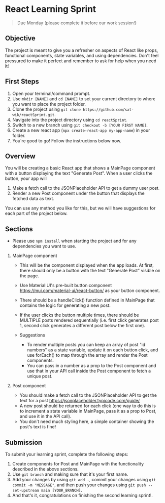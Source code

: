 # React Learning Sprint

> Due Monday (please complete it before our work session!)

## Objective
The project is meant to give you a refresher on aspects of React like props, functional components, state variables, and using dependencies. Don't feel pressured to make it perfect and remember to ask for help when you need it!

## First Steps
1. Open your terminal/command prompt.
2. Use `mkdir [NAME]` and `cd [NAME]` to set your current directory to where you want to place the project folder.
3. Clone the project using `git clone https://github.com/sat-wik/reactSprint.git`.
4. Navigate into the project directory using `cd reactSprint`.
2. Switch to a new branch using `git checkout -b [YOUR FIRST NAME]`.
3. Create a new react app (`npx create-react-app my-app-name`) in your folder. 
4. You're good to go! Follow the instructions below now.

## Overview
You will be creating a basic React app that shows a MainPage component with a button displaying the text "Generate Post". 
When a user clicks the button, your app will 
1. Make a fetch call to the JSONPlaceholder API to get a dummy user post.
2. Render a new Post component under the button that displays the fetched data as text.

You can use any method you like for this, but we will have suggestions for each part of the project below.

## Sections
* Please use `npm install` when starting the project and for any dependencies you want to use.
  
1. MainPage component
    * This will be the component displayed when the app loads. At first, there should only be a button with the text "Generate Post" visible on the page.
    * Use Material UI's pre-built button component https://mui.com/material-ui/react-button/ as your button component. 
    * There should be a handleClick() function defined in MainPage that contains the logic for generating a new post.
    * If the user clicks the button multiple times, there should be MULTIPLE posts rendered sequentially
      (i.e. first click generates post 1, second click generates a different post below the first one).

    * Suggestions 
      - To render multiple posts you can keep an array of post "id numbers" as a state variable, update it on each button click, and use forEach() to map through the array and render the Post components.
      - You can pass in a number as a prop to the Post component and use that in your API call inside the Post component to fetch a unique post.
        
2. Post component 
    * You should make a fetch call to the JSONPlaceholder API to get the text for a post https://jsonplaceholder.typicode.com/guide/
    * A new post should be returned for each click (one way to do this is to increment a state variable in MainPage, pass it as a prop to Post, and use it in the API call). 
    * You don't need much styling here, a simple container showing the post's text is fine!
    

## Submission
To submit your learning sprint, complete the following steps:
1. Create components for Post and MainPage with the functionality described in the above sections. 
2. Use `git branch` and making sure that it's your first name.
3. Add your changes by using `git add .`, commit your changes using `git commit -m "MESSAGE"`, and then push your changes using `git push --set-upstream main [YOUR_BRANCH]`. 
4. And that's it, congratulations on finishing the second learning sprint!.

<!-- DO NOT EDIT THIS DOCUMENT! -->
